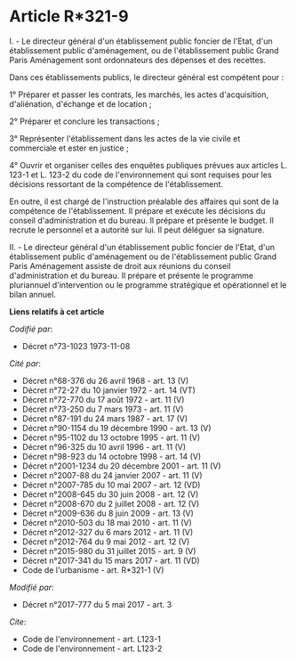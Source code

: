 # Article R*321-9

I. - Le directeur général d'un établissement public foncier de l'Etat, d'un établissement public d'aménagement, ou de
l'établissement public Grand Paris Aménagement sont ordonnateurs des dépenses et des recettes.

Dans ces établissements publics, le directeur général est compétent pour :

1° Préparer et passer les contrats, les marchés, les actes d'acquisition, d'aliénation, d'échange et de location ;

2° Préparer et conclure les transactions ;

3° Représenter l'établissement dans les actes de la vie civile et commerciale et ester en justice ;

4° Ouvrir et organiser celles des enquêtes publiques prévues aux articles L. 123-1 et L. 123-2 du code de l'environnement qui
sont requises pour les décisions ressortant de la compétence de l'établissement.

En outre, il est chargé de l'instruction préalable des affaires qui sont de la compétence de l'établissement. Il prépare et
exécute les décisions du conseil d'administration et du bureau. Il prépare et présente le budget. Il recrute le personnel et
a autorité sur lui. Il peut déléguer sa signature.

II. - Le directeur général d'un établissement public foncier de l'Etat, d'un établissement public d'aménagement ou de
l'établissement public Grand Paris Aménagement assiste de droit aux réunions du conseil d'administration et du bureau. Il
prépare et présente le programme pluriannuel d'intervention ou le programme stratégique et opérationnel et le bilan annuel.

**Liens relatifs à cet article**

_Codifié par_:

  - Décret n°73-1023 1973-11-08

_Cité par_:

  - Décret n°68-376 du 26 avril 1968 - art. 13 (V)
  - Décret n°72-27 du 10 janvier 1972 - art. 14 (VT)
  - Décret n°72-770 du 17 août 1972 - art. 11 (V)
  - Décret n°73-250 du 7 mars 1973 - art. 11 (V)
  - Décret n°87-191 du 24 mars 1987 - art. 17 (V)
  - Décret n°90-1154 du 19 décembre 1990 - art. 13 (V)
  - Décret n°95-1102 du 13 octobre 1995 - art. 11 (V)
  - Décret n°96-325 du 10 avril 1996 - art. 11 (V)
  - Décret n°98-923 du 14 octobre 1998 - art. 14 (V)
  - Décret n°2001-1234 du 20 décembre 2001 - art. 11 (V)
  - Décret n°2007-88 du 24 janvier 2007 - art. 11 (V)
  - Décret n°2007-785 du 10 mai 2007 - art. 12 (VD)
  - Décret n°2008-645 du 30 juin 2008 - art. 12 (V)
  - Décret n°2008-670 du 2 juillet 2008 - art. 12 (V)
  - Décret n°2009-636 du 8 juin 2009 - art. 13 (V)
  - Décret n°2010-503 du 18 mai 2010 - art. 11 (V)
  - Décret n°2012-327  du 6 mars 2012 - art. 11 (V)
  - Décret n°2012-764 du 9 mai 2012 - art. 12 (V)
  - Décret n°2015-980 du 31 juillet 2015 - art. 9 (V)
  - Décret n°2017-341 du 15 mars 2017 - art. 11 (VD)
  - Code de l'urbanisme - art. R*321-1 (V)

_Modifié par_:

  - Décret n°2017-777 du 5 mai 2017 - art. 3

_Cite_:

  - Code de l'environnement - art. L123-1
  - Code de l'environnement - art. L123-2
